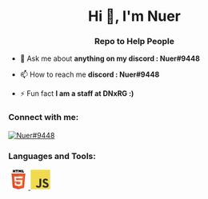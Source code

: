 <h1 align="center">Hi 👋, I'm Nuer</h1>
<h3 align="center">Repo to Help People</h3>

- 💬 Ask me about **anything on my discord : Nuer#9448**

- 📫 How to reach me **discord : Nuer#9448**

- ⚡ Fun fact **I am a staff at DNxRG :)**

<h3 align="left">Connect with me:</h3>
<p align="left">
<a href="https://discord.gg/Nuer#9448" target="blank"><img align="center" src="https://raw.githubusercontent.com/rahuldkjain/github-profile-readme-generator/master/src/images/icons/Social/discord.svg" alt="Nuer#9448" height="30" width="40" /></a>
</p>

<h3 align="left">Languages and Tools:</h3>
<p align="left"> <a href="https://www.w3.org/html/" target="_blank" rel="noreferrer"> <img src="https://raw.githubusercontent.com/devicons/devicon/master/icons/html5/html5-original-wordmark.svg" alt="html5" width="40" height="40"/> </a> <a href="https://developer.mozilla.org/en-US/docs/Web/JavaScript" target="_blank" rel="noreferrer"> <img src="https://raw.githubusercontent.com/devicons/devicon/master/icons/javascript/javascript-original.svg" alt="javascript" width="40" height="40"/> </a> </p>
